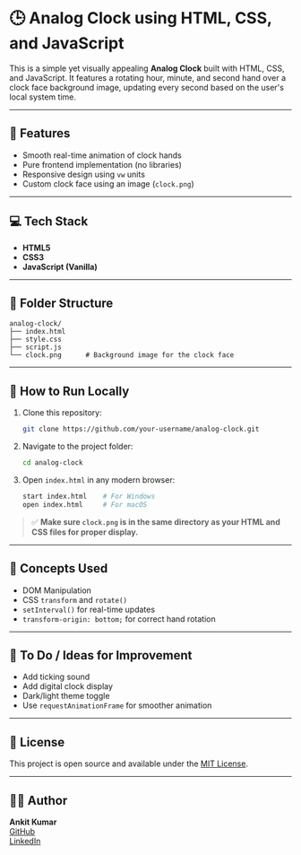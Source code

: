 # 🕒 Analog Clock using HTML, CSS, and JavaScript

This is a simple yet visually appealing **Analog Clock** built with HTML, CSS, and JavaScript. It features a rotating hour, minute, and second hand over a clock face background image, updating every second based on the user's local system time.

---

## 🔧 Features

- Smooth real-time animation of clock hands  
- Pure frontend implementation (no libraries)  
- Responsive design using `vw` units  
- Custom clock face using an image (`clock.png`)

---

## 💻 Tech Stack

- **HTML5**  
- **CSS3**  
- **JavaScript (Vanilla)**

---

## 📂 Folder Structure

```
analog-clock/
├── index.html
├── style.css
├── script.js
└── clock.png      # Background image for the clock face
```

---

## 🚀 How to Run Locally

1. Clone this repository:

   ```bash
   git clone https://github.com/your-username/analog-clock.git
   ```

2. Navigate to the project folder:

   ```bash
   cd analog-clock
   ```

3. Open `index.html` in any modern browser:

   ```bash
   start index.html    # For Windows
   open index.html     # For macOS
   ```

> ✅ **Make sure `clock.png` is in the same directory as your HTML and CSS files for proper display.**

---


## 🧠 Concepts Used

- DOM Manipulation  
- CSS `transform` and `rotate()`  
- `setInterval()` for real-time updates  
- `transform-origin: bottom;` for correct hand rotation

---

## 📌 To Do / Ideas for Improvement

- Add ticking sound  
- Add digital clock display  
- Dark/light theme toggle  
- Use `requestAnimationFrame` for smoother animation

---

## 📜 License

This project is open source and available under the [MIT License](LICENSE).

---

## 👨‍💻 Author

**Ankit Kumar**  
[GitHub](https://github.com/alphaankit079)  
[LinkedIn](https://www.linkedin.com/in/ankit-kumar079)
